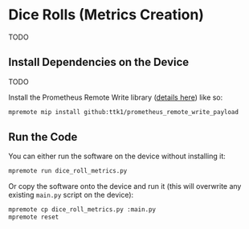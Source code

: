 # Dice Rolls (Metrics Creation)

TODO

## Install Dependencies on the Device

TODO

Install the Prometheus Remote Write library ([details here](https://github.com/ttk1/prometheus_remote_write_payload)) like so:

```bash
mpremote mip install github:ttk1/prometheus_remote_write_payload
```

## Run the Code


You can either run the software on the device without installing it:

```bash
mpremote run dice_roll_metrics.py
```

Or copy the software onto the device and run it (this will overwrite any existing `main.py` script on the device):

```bash
mpremote cp dice_roll_metrics.py :main.py
mpremote reset
```
